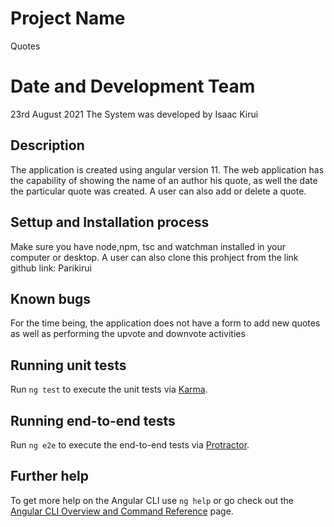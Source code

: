 # Project Name
Quotes
# Date and Development Team
23rd August 2021
The System was developed by Isaac Kirui

## Description

The application is created using angular version 11. The web application has the capability of showing the name of an author his quote, as well the date the particular quote was created. A user can also add or delete a quote.

## Settup and Installation process

Make sure you have node,npm, tsc and watchman installed in your computer or desktop.
A user can also clone this prohject from the link github link: Parikirui

## Known bugs

For the time being, the application does not have a form to add new quotes as well as performing the upvote and downvote activities

## Running unit tests

Run `ng test` to execute the unit tests via [Karma](https://karma-runner.github.io).

## Running end-to-end tests

Run `ng e2e` to execute the end-to-end tests via [Protractor](http://www.protractortest.org/).

## Further help

To get more help on the Angular CLI use `ng help` or go check out the [Angular CLI Overview and Command Reference](https://angular.io/cli) page.
